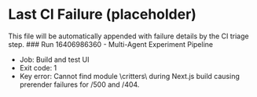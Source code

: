 # Last CI Failure (placeholder)

This file will be automatically appended with failure details by the CI triage step. ### Run 16406986360 - Multi-Agent Experiment Pipeline
- Job: Build and test UI
- Exit code: 1
- Key error: Cannot find module \critters\ during Next.js build causing prerender failures for /500 and /404.

